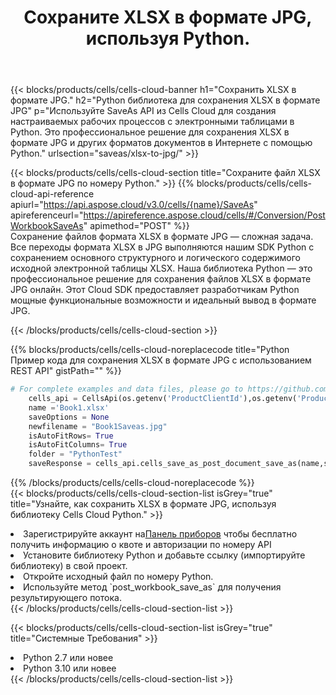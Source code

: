 ﻿---
title:  Сохраните XLSX в формате JPG, используя Python.
description:  Использование Aspose.Cells Cloud SDK для Python для сохранения файла формата XLSX в формате JPG.
kwords: Excel, Save XLSX as JPG, REST, Python
howto: How to save XLSX as JPG using Aspose.Cells Cloud Python library.
---
{{< blocks/products/cells/cells-cloud-banner h1="Сохранить XLSX в формате JPG." h2="Python библиотека для сохранения XLSX в формате JPG" p="Используйте SaveAs API из Cells Cloud для создания настраиваемых рабочих процессов с электронными таблицами в Python. Это профессиональное решение для сохранения XLSX в формате JPG и других форматов документов в Интернете с помощью Python." urlsection="saveas/xlsx-to-jpg/" >}}

{{< blocks/products/cells/cells-cloud-section title="Сохраните файл XLSX в формате JPG по номеру Python." >}}
{{% blocks/products/cells/cells-cloud-api-reference apiurl="https://api.aspose.cloud/v3.0/cells/{name}/SaveAs" apireferenceurl="https://apireference.aspose.cloud/cells/#/Conversion/PostWorkbookSaveAs" apimethod="POST" %}}
<br/>
Сохранение файлов формата XLSX в формате JPG — сложная задача. Все переходы формата XLSX в JPG выполняются нашим SDK Python с сохранением основного структурного и логического содержимого исходной электронной таблицы XLSX. Наша библиотека Python — это профессиональное решение для сохранения файлов XLSX в формате JPG онлайн. Этот Cloud SDK предоставляет разработчикам Python мощные функциональные возможности и идеальный вывод в формате JPG.

{{< /blocks/products/cells/cells-cloud-section >}}

{{% blocks/products/cells/cells-cloud-noreplacecode title="Python Пример кода для сохранения XLSX в формате JPG с использованием REST API" gistPath="" %}}
  
```python
# For complete examples and data files, please go to https://github.com/aspose-cells-cloud/aspose-cells-cloud-python/
    cells_api = CellsApi(os.getenv('ProductClientId'),os.getenv('ProductClientSecret'))
    name ='Book1.xlsx'    
    saveOptions = None
    newfilename = "Book1Saveas.jpg"
    isAutoFitRows= True
    isAutoFitColumns= True
    folder = "PythonTest"
    saveResponse = cells_api.cells_save_as_post_document_save_as(name,save_options=saveOptions, newfilename=(folder +'/' + newfilename),folder=folder)
```
  
{{% /blocks/products/cells/cells-cloud-noreplacecode %}}
<br/>
{{< blocks/products/cells/cells-cloud-section-list isGrey="true" title="Узнайте, как сохранить XLSX в формате JPG, используя библиотеку Cells Cloud Python." >}}
<li> Зарегистрируйте аккаунт на<a href="https://dashboard.aspose.cloud/">Панель приборов</a> чтобы бесплатно получить информацию о квоте и авторизации по номеру API</li>
<li>Установите библиотеку Python и добавьте ссылку (импортируйте библиотеку) в свой проект.</li>
<li>Откройте исходный файл по номеру Python.</li>
<li>Используйте метод `post_workbook_save_as` для получения результирующего потока.</li>
{{< /blocks/products/cells/cells-cloud-section-list >}}

{{< blocks/products/cells/cells-cloud-section-list isGrey="true" title="Системные Требования" >}}
<li>Python 2.7 или новее</li>
<li>Python 3.10 или новее</li>
{{< /blocks/products/cells/cells-cloud-section-list >}}

